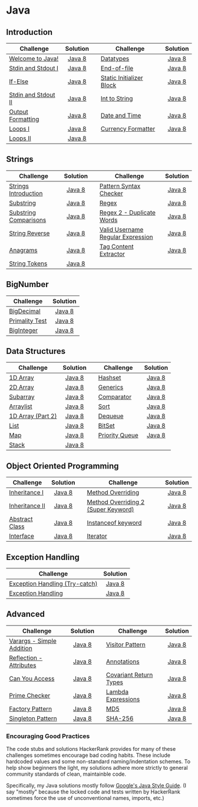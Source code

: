 # Java

## Introduction

| Challenge                                                                           |                                                          Solution                                                         |   | Challenge                                                                                       |                                                           Solution                                                           |
|-------------------------------------------------------------------------------------|:-------------------------------------------------------------------------------------------------------------------------:|---|-------------------------------------------------------------------------------------------------|:----------------------------------------------------------------------------------------------------------------------------:|
| [Welcome to Java!](https://www.hackerrank.com/challenges/welcome-to-java)           |       [Java 8](https://github.com/clfm/HackerRank/blob/master/Java/Introduction/Welcome%20to%20Java!/Solution.java)       |   | [Datatypes](https://www.hackerrank.com/challenges/java-datatypes)                               | [Java 8](https://github.com/clfm/HackerRank/blob/master/Java/Introduction/Java%20Datatypes/Solution.java)                    |
| [Stdin and Stdout I](https://www.hackerrank.com/challenges/java-stdin-and-stdout-1) |  [Java 8](https://github.com/clfm/HackerRank/blob/master/Java/Introduction/Java%20Stdin%20and%20Stdout%20I/Solution.java) |   | [End-of-file](https://www.hackerrank.com/challenges/java-end-of-file)                           | [Java 8](https://github.com/clfm/HackerRank/blob/master/Java/Introduction/Java%20End-of-file/Solution.java)                  |
| [If-Else](https://www.hackerrank.com/challenges/java-if-else)                       |          [Java 8](https://github.com/clfm/HackerRank/blob/master/Java/Introduction/Java%20If-Else/Solution.java)          |   | [Static Initializer Block](https://www.hackerrank.com/challenges/java-static-initializer-block) | [Java 8](https://github.com/clfm/HackerRank/blob/master/Java/Introduction/Java%20Static%20Initializer%20Block/Solution.java) |
| [Stdin and Stdout II](https://www.hackerrank.com/challenges/java-stdin-stdout)      | [Java 8](https://github.com/clfm/HackerRank/blob/master/Java/Introduction/Java%20Stdin%20and%20Stdout%20II/Solution.java) |   | [Int to String](https://www.hackerrank.com/challenges/java-int-to-string)                       | [Java 8](https://github.com/clfm/HackerRank/blob/master/Java/Introduction/Java%20Int%20to%20String/Solution.java)            |
| [Output Formatting](https://www.hackerrank.com/challenges/java-output-formatting)   |    [Java 8](https://github.com/clfm/HackerRank/blob/master/Java/Introduction/Java%20Output%20Formatting/Solution.java)    |   | [Date and Time](https://www.hackerrank.com/challenges/java-date-and-time)                       | [Java 8](https://github.com/clfm/HackerRank/blob/master/Java/Introduction/Java%20Date%20and%20Time/Solution.java)            |
| [Loops I](https://www.hackerrank.com/challenges/java-loops-i)                       |         [Java 8](https://github.com/clfm/HackerRank/blob/master/Java/Introduction/Java%20Loops%20I/Solution.java)         |   | [Currency Formatter](https://www.hackerrank.com/challenges/java-currency-formatter)             | [Java 8](https://github.com/clfm/HackerRank/blob/master/Java/Introduction/Java%20Currency%20Formatter/Solution.java)         |
| [Loops II](https://www.hackerrank.com/challenges/java-loops)                        |         [Java 8](https://github.com/clfm/HackerRank/blob/master/Java/Introduction/Java%20Loops%20II/Solution.java)        |   |                                                                                                 |                                                                                                                              |


## Strings

| Challenge                                                                               |                                                      Solution                                                      |   | Challenge                                                                                         |  Solution  |
|-----------------------------------------------------------------------------------------|:------------------------------------------------------------------------------------------------------------------:|---|---------------------------------------------------------------------------------------------------|:----------:|
| [Strings Introduction](https://www.hackerrank.com/challenges/java-strings-introduction) | [Java 8](https://github.com/clfm/HackerRank/blob/master/Java/Strings/Java%20Strings%20Introduction/Solution.java)  |   | [Pattern Syntax Checker](https://www.hackerrank.com/challenges/pattern-syntax-checker)            | [Java 8](https://github.com/clfm/HackerRank/blob/master/Java/Strings/Pattern%20Syntax%20Checker/Solution.java) |
| [Substring](https://www.hackerrank.com/challenges/java-substring)                       | [Java 8](https://github.com/clfm/HackerRank/blob/master/Java/Strings/Java%20Substring/Solution.java)               |   | [Regex](https://www.hackerrank.com/challenges/java-regex)                                         | [Java 8](https://github.com/clfm/HackerRank/blob/master/Java/Strings/Java%20Regex/Solution.java) |
| [Substring Comparisons](https://www.hackerrank.com/challenges/java-string-compare)      | [Java 8](https://github.com/clfm/HackerRank/blob/master/Java/Strings/Java%20Substring%20Comparisons/Solution.java) |   | [Regex 2 - Duplicate Words](https://www.hackerrank.com/challenges/duplicate-word)                 | [Java 8](https://github.com/clfm/HackerRank/blob/master/Java/Strings/Java%20Regex%202%20-%20Duplicate%20Words/Solution.java) |
| [String Reverse](https://www.hackerrank.com/challenges/java-string-reverse)             | [Java 8](https://github.com/clfm/HackerRank/blob/master/Java/Strings/Java%20String%20Reverse/Solution.java)        |   | [Valid Username Regular Expression](https://www.hackerrank.com/challenges/valid-username-checker) | [Java 8](https://github.com/clfm/HackerRank/blob/master/Java/Strings/Valid%20Username%20Regular%20Expression/Solution.java) |
| [Anagrams](https://www.hackerrank.com/challenges/java-anagrams)                         | [Java 8](https://github.com/clfm/HackerRank/blob/master/Java/Strings/Java%20Anagrams/Solution.java)                |   | [Tag Content Extractor](https://www.hackerrank.com/challenges/tag-content-extractor)              | [Java 8](https://github.com/clfm/HackerRank/blob/master/Java/Strings/Tag%20Content%20Extractor/Solution.java) |
| [String Tokens](https://www.hackerrank.com/challenges/java-string-tokens)               | [Java 8](https://github.com/clfm/HackerRank/blob/master/Java/Strings/Java%20String%20Tokens/Solution.java)         |   |                                                                                                   |            |                                                                                            |            |


## BigNumber

| Challenge                                                                   |                                                    Solution                                                   |
|-----------------------------------------------------------------------------|:-------------------------------------------------------------------------------------------------------------:|
| [BigDecimal](https://www.hackerrank.com/challenges/java-bigdecimal)         | [Java 8](https://github.com/clfm/HackerRank/blob/master/Java/BigNumber/Java%20BigDecimal/Solution.java)       |
| [Primality Test](https://www.hackerrank.com/challenges/java-primality-test) | [Java 8](https://github.com/clfm/HackerRank/blob/master/Java/BigNumber/Java%20Primality%20Test/Solution.java) |
| [BigInteger](https://www.hackerrank.com/challenges/java-biginteger)         | [Java 8](https://github.com/clfm/HackerRank/blob/master/Java/BigNumber/Java%20BigInteger/Solution.java)       |


## Data Structures

| Challenge                                                                    |                                                           Solution                                                           |   | Challenge                                                                   |                                                        Solution                                                       |
|------------------------------------------------------------------------------|:----------------------------------------------------------------------------------------------------------------------------:|---|-----------------------------------------------------------------------------|:---------------------------------------------------------------------------------------------------------------------:|
| [1D Array](https://www.hackerrank.com/challenges/java-1d-array-introduction) |        [Java 8](https://github.com/clfm/HackerRank/blob/master/Java/Data%20Structures/Java%201D%20Array/Solution.java)       |   | [Hashset](https://www.hackerrank.com/challenges/java-hashset)               |      [Java 8](https://github.com/clfm/HackerRank/blob/master/Java/Data%20Structures/Java%20Hashset/Solution.java)     |
| [2D Array](https://www.hackerrank.com/challenges/java-2d-array)              |        [Java 8](https://github.com/clfm/HackerRank/blob/master/Java/Data%20Structures/Java%202D%20Array/Solution.java)       |   | [Generics](https://www.hackerrank.com/challenges/java-generics)             |     [Java 8](https://github.com/clfm/HackerRank/blob/master/Java/Data%20Structures/Java%20Generics/Solution.java)     |
| [Subarray](https://www.hackerrank.com/challenges/java-negative-subarray)     |         [Java 8](https://github.com/clfm/HackerRank/blob/master/Java/Data%20Structures/Java%20Subarray/Solution.java)        |   | [Comparator](https://www.hackerrank.com/challenges/java-comparator)         |    [Java 8](https://github.com/clfm/HackerRank/blob/master/Java/Data%20Structures/Java%20Comparator/Solution.java)    |
| [Arraylist](https://www.hackerrank.com/challenges/java-arraylist)            |        [Java 8](https://github.com/clfm/HackerRank/blob/master/Java/Data%20Structures/Java%20Arraylist/Solution.java)        |   | [Sort](https://www.hackerrank.com/challenges/java-sort)                     |       [Java 8](https://github.com/clfm/HackerRank/blob/master/Java/Data%20Structures/Java%20Sort/Solution.java)       |
| [1D Array (Part 2)](https://www.hackerrank.com/challenges/java-1d-array)     | [Java 8](https://github.com/clfm/HackerRank/blob/master/Java/Data%20Structures/Java%201D%20Array%20(Part%202)/Solution.java) |   | [Dequeue](https://www.hackerrank.com/challenges/java-dequeue)               |      [Java 8](https://github.com/clfm/HackerRank/blob/master/Java/Data%20Structures/Java%20Dequeue/Solution.java)     |
| [List](https://www.hackerrank.com/challenges/java-list)                      |           [Java 8](https://github.com/clfm/HackerRank/blob/master/Java/Data%20Structures/Java%20List/Solution.java)          |   | [BitSet](https://www.hackerrank.com/challenges/java-bitset)                 |      [Java 8](https://github.com/clfm/HackerRank/blob/master/Java/Data%20Structures/Java%20BitSet/Solution.java)      |
| [Map](https://www.hackerrank.com/challenges/phone-book)                      |           [Java 8](https://github.com/clfm/HackerRank/blob/master/Java/Data%20Structures/Java%20Map/Solution.java)           |   | [Priority Queue](https://www.hackerrank.com/challenges/java-priority-queue) | [Java 8](https://github.com/clfm/HackerRank/blob/master/Java/Data%20Structures/Java%20Priority%20Queue/Solution.java) |
| [Stack](https://www.hackerrank.com/challenges/java-stack)                    |          [Java 8](https://github.com/clfm/HackerRank/blob/master/Java/Data%20Structures/Java%20Stack/Solution.java)          |   |                                                                             |                                                                                                                       |


## Object Oriented Programming

| Challenge                                                                   |                                                               Solution                                                              |   | Challenge                                                                                                           |                                                                            Solution                                                                            |
|-----------------------------------------------------------------------------|:-----------------------------------------------------------------------------------------------------------------------------------:|---|---------------------------------------------------------------------------------------------------------------------|:--------------------------------------------------------------------------------------------------------------------------------------------------------------:|
| [Inheritance I](https://www.hackerrank.com/challenges/java-inheritance-1)   |  [Java 8](https://github.com/clfm/HackerRank/blob/master/Java/Object%20Oriented%20Programming/Java%20Inheritance%20I/Solution.java) |   | [Method Overriding](https://www.hackerrank.com/challenges/java-method-overriding)                                   |             [Java 8](https://github.com/clfm/HackerRank/blob/master/Java/Object%20Oriented%20Programming/Java%20Method%20Overriding/Solution.java)             |
| [Inheritance II](https://www.hackerrank.com/challenges/java-inheritance-2)  | [Java 8](https://github.com/clfm/HackerRank/blob/master/Java/Object%20Oriented%20Programming/Java%20Inheritance%20II/Solution.java) |   | [Method Overriding 2 (Super Keyword)](https://www.hackerrank.com/challenges/java-method-overriding-2-super-keyword) | [Java 8](https://github.com/clfm/HackerRank/blob/master/Java/Object%20Oriented%20Programming/Java%20Method%20Overriding%202%20(Super%20Keyword)/Solution.java) |
| [Abstract Class](https://www.hackerrank.com/challenges/java-abstract-class) | [Java 8](https://github.com/clfm/HackerRank/blob/master/Java/Object%20Oriented%20Programming/Java%20Abstract%20Class/Solution.java) |   | [Instanceof keyword](https://www.hackerrank.com/challenges/java-instanceof-keyword)                                 |             [Java 8](https://github.com/clfm/HackerRank/blob/master/Java/Object%20Oriented%20Programming/Java%20Instanceof%20Keyword/Solution.java)            |
| [Interface](https://www.hackerrank.com/challenges/java-interface)           |     [Java 8](https://github.com/clfm/HackerRank/blob/master/Java/Object%20Oriented%20Programming/Java%20Interface/Solution.java)    |   | [Iterator](https://www.hackerrank.com/challenges/java-iterator)                                                     |                  [Java 8](https://github.com/clfm/HackerRank/blob/master/Java/Object%20Oriented%20Programming/Java%20Interator/Solution.java)                  |


## Exception Handling

| Challenge                                                                                                 |                                                                  Solution                                                                  |
|-----------------------------------------------------------------------------------------------------------|:------------------------------------------------------------------------------------------------------------------------------------------:|
| [Exception Handling (Try-catch)](https://www.hackerrank.com/challenges/java-exception-handling-try-catch) | [Java 8](https://github.com/clfm/HackerRank/blob/master/Java/Exception%20Handling/Java%20Exception%20Handling%20(Try-catch)/Solution.java) |
| [Exception Handling](https://www.hackerrank.com/challenges/java-exception-handling)                       |        [Java 8](https://github.com/clfm/HackerRank/blob/master/Java/Exception%20Handling/Java%20Exception%20Handling/Solution.java)        |


## Advanced

| Challenge                                                                                   |                                                           Solution                                                          |   | Challenge                                                                           |                                                     Solution                                                     |
|---------------------------------------------------------------------------------------------|:---------------------------------------------------------------------------------------------------------------------------:|---|-------------------------------------------------------------------------------------|:----------------------------------------------------------------------------------------------------------------:|
| [Varargs - Simple Addition](https://www.hackerrank.com/challenges/simple-addition-varargs)  | [Java 8](https://github.com/clfm/HackerRank/blob/master/Java/Advanced/Java%20Varargs%20-%20Simple%20Addition/Solution.java) |   | [Visitor Pattern](https://www.hackerrank.com/challenges/java-vistor-pattern)        |   [Java 8](https://github.com/clfm/HackerRank/blob/master/Java/Advanced/Java%20Visitor%20Pattern/Solution.java)  |
| [Reflection - Attributes](https://www.hackerrank.com/challenges/java-reflection-attributes) |   [Java 8](https://github.com/clfm/HackerRank/blob/master/Java/Advanced/Java%20Reflection%20-%20Attributes/Solution.java)   |   | [Annotations](https://www.hackerrank.com/challenges/java-annotations)               |      [Java 8](https://github.com/clfm/HackerRank/blob/master/Java/Advanced/Java%20Annotations/Solution.java)     |
| [Can You Access](https://www.hackerrank.com/challenges/can-you-access)                      |           [Java 8](https://github.com/clfm/HackerRank/blob/master/Java/Advanced/Can%20You%20Access/Solution.java)           |   | [Covariant Return Types](https://www.hackerrank.com/challenges/java-covariance)     |  [Java 8](https://github.com/clfm/HackerRank/blob/master/Java/Advanced/Covariant%20Return%20Types/Solution.java) |
| [Prime Checker](https://www.hackerrank.com/challenges/prime-checker)                        |             [Java 8](https://github.com/clfm/HackerRank/blob/master/Java/Advanced/Prime%20Checker/Solution.java)            |   | [Lambda Expressions](https://www.hackerrank.com/challenges/java-lambda-expressions) | [Java 8](https://github.com/clfm/HackerRank/blob/master/Java/Advanced/Java%20Lambda%20Expressions/Solution.java) |
| [Factory Pattern](https://www.hackerrank.com/challenges/java-factory)                       |        [Java 8](https://github.com/clfm/HackerRank/blob/master/Java/Advanced/Java%20Factory%20Pattern/Solution.java)        |   | [MD5](https://www.hackerrank.com/challenges/java-md5)                               |          [Java 8](https://github.com/clfm/HackerRank/blob/master/Java/Advanced/Java%20MD5/Solution.java)         |
| [Singleton Pattern](https://www.hackerrank.com/challenges/java-singleton)                   |       [Java 8](https://github.com/clfm/HackerRank/blob/master/Java/Advanced/Java%20Singleton%20Pattern/Solution.java)       |   | [SHA-256](https://www.hackerrank.com/challenges/sha-256)                            |        [Java 8](https://github.com/clfm/HackerRank/blob/master/Java/Advanced/Java%20SHA-256/Solution.java)       |


### Encouraging Good Practices

The code stubs and solutions HackerRank provides for many of these challenges sometimes encourage bad coding habits. These include hardcoded values and some non-standard naming/indentation schemes. To help show beginners the light, my solutions adhere more strictly to general community standards of clean, maintainble code.

Specifically, my Java solutions mostly follow [Google's Java Style Guide](https://google.github.io/styleguide/javaguide.html). (I say "mostly" because the locked code and tests written by HackerRank sometimes force the use of unconventional names, imports, etc.)
